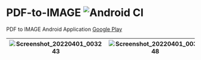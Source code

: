 # PDF-to-IMAGE ![Android CI](https://github.com/Neibce/PDF-to-IMAGE/actions/workflows/android.yml/badge.svg)
PDF to IMAGE Android Application
[Google Play](https://play.google.com/store/apps/details?id=dev.jun0.pdftoimage)

![Screenshot_20220401_003243](https://github.com/Neibce/PDF-to-IMAGE/assets/18096595/f9e6809b-4253-435e-8a5e-7524eaecc724)|![Screenshot_20220401_003448](https://github.com/Neibce/PDF-to-IMAGE/assets/18096595/2380f78b-4e14-48ba-ab13-c7710cf1abb3)|![Screenshot_20220401_003524](https://github.com/Neibce/PDF-to-IMAGE/assets/18096595/0652db3d-4788-44b0-9b7e-3a47fb8cda1d)|![Screenshot_20220401_003551](https://github.com/Neibce/PDF-to-IMAGE/assets/18096595/e5a38bb7-74ae-4986-aa56-606ec5d847b1)
|--|--|--|--|
